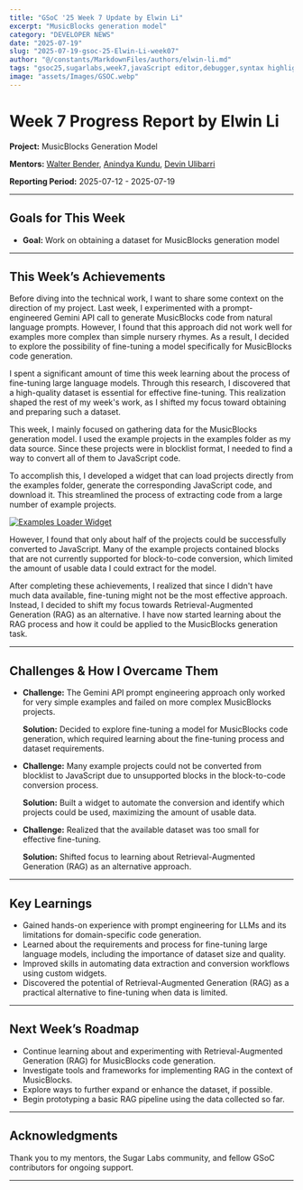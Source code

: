 ```yaml
---
title: "GSoC '25 Week 7 Update by Elwin Li"
excerpt: "MusicBlocks generation model"
category: "DEVELOPER NEWS"
date: "2025-07-19"
slug: "2025-07-19-gsoc-25-Elwin-Li-week07"
author: "@/constants/MarkdownFiles/authors/elwin-li.md"
tags: "gsoc25,sugarlabs,week7,javaScript editor,debugger,syntax highlighting"
image: "assets/Images/GSOC.webp"
---
```


<!-- markdownlint-disable -->

# Week 7 Progress Report by Elwin Li

**Project:** MusicBlocks Generation Model

**Mentors:** [Walter Bender](https://github.com/walterbender), [Anindya Kundu](https://github.com/meganindya), [Devin Ulibarri](https://github.com/pikurasa)

**Reporting Period:** 2025-07-12 - 2025-07-19

---

## Goals for This Week

- **Goal:** Work on obtaining a dataset for MusicBlocks generation model

---

## This Week’s Achievements

Before diving into the technical work, I want to share some context on the direction of my project. Last week, I experimented with a prompt-engineered Gemini API call to generate MusicBlocks code from natural language prompts. However, I found that this approach did not work well for examples more complex than simple nursery rhymes. As a result, I decided to explore the possibility of fine-tuning a model specifically for MusicBlocks code generation.

I spent a significant amount of time this week learning about the process of fine-tuning large language models. Through this research, I discovered that a high-quality dataset is essential for effective fine-tuning. This realization shaped the rest of my week's work, as I shifted my focus toward obtaining and preparing such a dataset.

This week, I mainly focused on gathering data for the MusicBlocks generation model. I used the example projects in the examples folder as my data source. Since these projects were in blocklist format, I needed to find a way to convert all of them to JavaScript code.

To accomplish this, I developed a widget that can load projects directly from the examples folder, generate the corresponding JavaScript code, and download it. This streamlined the process of extracting code from a large number of example projects.

<a href="https://ibb.co/7NTw72yd"><img src="https://i.ibb.co/HpMWmngf/Screenshot-2025-07-20-at-1-04-37-AM.webp" alt="Examples Loader Widget"></a>


However, I found that only about half of the projects could be successfully converted to JavaScript. Many of the example projects contained blocks that are not currently supported for block-to-code conversion, which limited the amount of usable data I could extract for the model.

After completing these achievements, I realized that since I didn't have much data available, fine-tuning might not be the most effective approach. Instead, I decided to shift my focus towards Retrieval-Augmented Generation (RAG) as an alternative. I have now started learning about the RAG process and how it could be applied to the MusicBlocks generation task.

---

## Challenges & How I Overcame Them

- **Challenge:** The Gemini API prompt engineering approach only worked for very simple examples and failed on more complex MusicBlocks projects.
  
  **Solution:** Decided to explore fine-tuning a model for MusicBlocks code generation, which required learning about the fine-tuning process and dataset requirements.

- **Challenge:** Many example projects could not be converted from blocklist to JavaScript due to unsupported blocks in the block-to-code conversion process.
  
  **Solution:** Built a widget to automate the conversion and identify which projects could be used, maximizing the amount of usable data.

- **Challenge:** Realized that the available dataset was too small for effective fine-tuning.
  
  **Solution:** Shifted focus to learning about Retrieval-Augmented Generation (RAG) as an alternative approach.

---

## Key Learnings

- Gained hands-on experience with prompt engineering for LLMs and its limitations for domain-specific code generation.
- Learned about the requirements and process for fine-tuning large language models, including the importance of dataset size and quality.
- Improved skills in automating data extraction and conversion workflows using custom widgets.
- Discovered the potential of Retrieval-Augmented Generation (RAG) as a practical alternative to fine-tuning when data is limited.

---

## Next Week’s Roadmap

- Continue learning about and experimenting with Retrieval-Augmented Generation (RAG) for MusicBlocks code generation.
- Investigate tools and frameworks for implementing RAG in the context of MusicBlocks.
- Explore ways to further expand or enhance the dataset, if possible.
- Begin prototyping a basic RAG pipeline using the data collected so far.

---

## Acknowledgments

Thank you to my mentors, the Sugar Labs community, and fellow GSoC contributors for ongoing support.

--- 